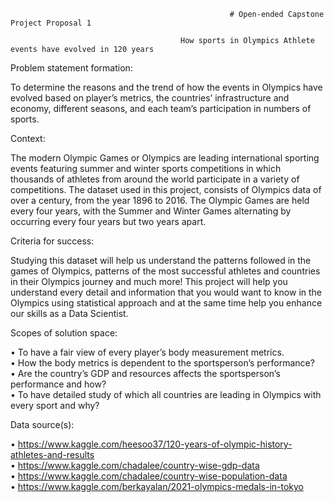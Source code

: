                                                      # Open-ended Capstone Project Proposal 1

                                          How sports in Olympics Athlete events have evolved in 120 years

Problem statement formation:

To determine the reasons and the trend of how the events in Olympics have evolved based on player’s metrics, the countries’ infrastructure and economy, different seasons, and each team’s participation in numbers of sports.  

Context:

The modern Olympic Games or Olympics are leading international sporting events featuring summer and winter sports competitions in which thousands of athletes from around the world participate in a variety of competitions. The dataset used in this project, consists of Olympics data of over a century, from the year 1896 to 2016. The Olympic Games are held every four years, with the Summer and Winter Games alternating by occurring every four years but two years apart.

Criteria for success:

Studying this dataset will help us understand the patterns followed in the games of Olympics, patterns of the most successful athletes and countries in their Olympics journey and much more! This project will help you understand every detail and information that you would want to know in the Olympics using statistical approach and at the same time help you enhance our skills as a Data Scientist.

 Scopes of solution space:

•	To have a fair view of every player’s body measurement metrics. <br>
•	How the body metrics is dependent to the sportsperson’s performance? <br>
•	Are the country’s GDP and resources affects the sportsperson’s performance and how? <br>
•	To have detailed study of which all countries are leading in Olympics with every sport and why? <br>

Data source(s):

•	https://www.kaggle.com/heesoo37/120-years-of-olympic-history-athletes-and-results <br>
•	https://www.kaggle.com/chadalee/country-wise-gdp-data <br>
•	https://www.kaggle.com/chadalee/country-wise-population-data <br>
•	https://www.kaggle.com/berkayalan/2021-olympics-medals-in-tokyo <br>

